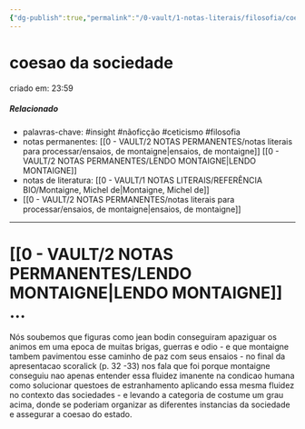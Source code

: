```yaml
---
{"dg-publish":true,"permalink":"/0-vault/1-notas-literais/filosofia/coesa-da-sociedade/","tags":["insight","nãoficção","ceticismo","filosofia"],"dgHomeLink":true,"dgShowLocalGraph":true,"dgShowFileTree":true,"noteIcon":""}
---
```


# coesao da sociedade
criado em: 23:59

##### Relacionado
- palavras-chave: #insight #nãoficção #ceticismo #filosofia
- notas permanentes: [[0 - VAULT/2 NOTAS PERMANENTES/notas literais para processar/ensaios, de montaigne\|ensaios, de montaigne]] [[0 - VAULT/2 NOTAS PERMANENTES/LENDO MONTAIGNE\|LENDO MONTAIGNE]]
- notas de literatura:  [[0 - VAULT/1 NOTAS LITERAIS/REFERÊNCIA BIO/Montaigne, Michel de\|Montaigne, Michel de]]
- [[0 - VAULT/2 NOTAS PERMANENTES/notas literais para processar/ensaios, de montaigne\|ensaios, de montaigne]]

---
# [[0 - VAULT/2 NOTAS PERMANENTES/LENDO MONTAIGNE\|LENDO MONTAIGNE]] …
 Nós soubemos que figuras como jean bodin conseguiram apaziguar os animos em uma epoca de muitas brigas, guerras e odio - e que montaigne tambem pavimentou esse caminho de paz com seus ensaios - no final da apresentacao scoralick (p. 32 -33) nos fala que foi porque montaigne conseguiu nao apenas entender essa fluidez imanente na condicao humana como solucionar questoes de estranhamento aplicando essa mesma fluidez no contexto das sociedades - e levando a categoria de costume um grau acima, donde se poderiam organizar as diferentes instancias da sociedade e assegurar a coesao do estado.

